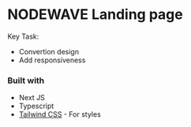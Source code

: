# NODEWAVE Landing page

Key Task:

- Convertion design
- Add responsiveness

### Built with

- Next JS
- Typescript
- [Tailwind CSS](https://tailwindcss.com/) - For styles

